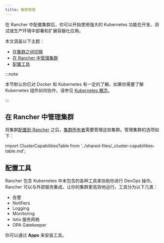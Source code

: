 ```yaml
---
title: 集群管理
---
```


在 Rancher 中配置集群后，你可以开始使用强大的 Kubernetes 功能在开发、测试或生产环境中部署和扩展容器化应用。

本文涵盖以下主题：

- [在集群之间切换](#在集群之间切换)
- [在 Rancher 中管理集群](#在-rancher-中管理集群)
- [配置工具](#配置工具)

:::note

本节默认你已对 Docker 和 Kubernetes 有一定的了解。如果你需要了解 Kubernetes 组件如何协作，请参见 [Kubernetes 概念](../reference-guides/kubernetes-concepts.md)。

:::

## 在 Rancher 中管理集群

将集群[配置到 Rancher](kubernetes-clusters-in-rancher-setup.md) 之后，[集群所有者](../how-to-guides/new-user-guides/authentication-permissions-and-global-configuration/manage-role-based-access-control-rbac/cluster-and-project-roles.md#集群角色)需要管理这些集群。管理集群的选项如下：

import ClusterCapabilitiesTable from '../shared-files/_cluster-capabilities-table.md';

<ClusterCapabilitiesTable />

## 配置工具

Rancher 包含 Kubernetes 中未包含的各种工具来协助你进行 DevOps 操作。Rancher 可以与外部服务集成，让你的集群更高效地运行。工具分为以下几类：

- 告警
- Notifiers
- Logging
- Monitoring
- Istio 服务网格
- OPA Gatekeeper

你可以通过 **Apps** 来安装工具。
